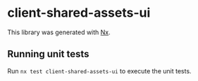 # client-shared-assets-ui

This library was generated with [Nx](https://nx.dev).

## Running unit tests

Run `nx test client-shared-assets-ui` to execute the unit tests.
